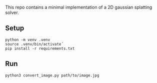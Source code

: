 This repo contains a minimal implementation of a 2D gaussian splatting solver.

## Setup

```
python -m venv .venv
source .venv/bin/activate´
pip install -r requirements.txt
```

## Run

```
python3 convert_image.py path/to/image.jpg
```